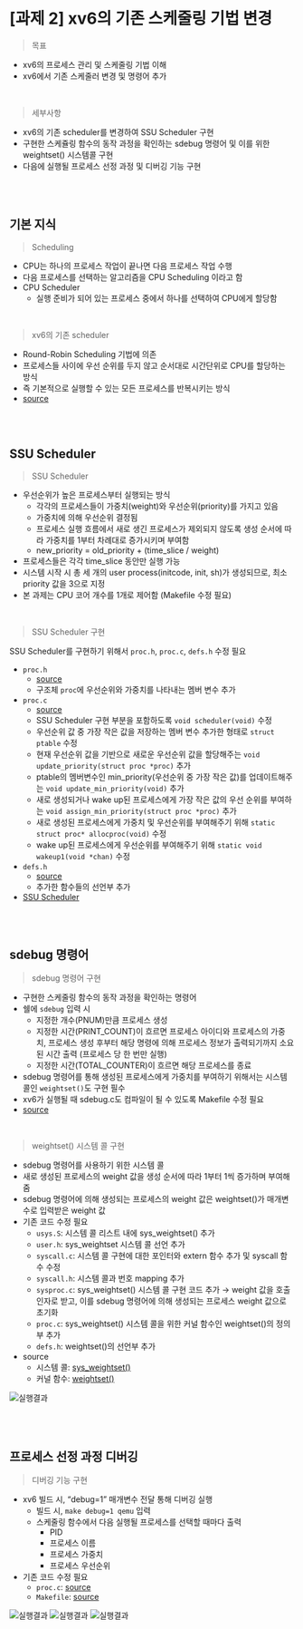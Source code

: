 # [과제 2] xv6의 기존 스케줄링 기법 변경

> 목표

- xv6의 프로세스 관리 및 스케줄링 기법 이해
- xv6에서 기존 스케줄러 변경 및 명령어 추가

<br>

> 세부사항

- xv6의 기존 scheduler를 변경하여 SSU Scheduler 구현
- 구현한 스케쥴링 함수의 동작 과정을 확인하는 sdebug 명령어 및 이를 위한 weightset() 시스템콜 구현
- 다음에 실행될 프로세스 선정 과정 및 디버깅 기능 구현

<br>
<br>

## 기본 지식

> Scheduling

- CPU는 하나의 프로세스 작업이 끝나면 다음 프로세스 작업 수행
- 다음 프로세스를 선택하는 알고리즘을 CPU Scheduling 이라고 함
- CPU Scheduler
    - 실행 준비가 되어 있는 프로세스 중에서 하나를 선택하여 CPU에게 할당함

<br>

> xv6의 기존 scheduler
- Round-Robin Scheduling 기법에 의존
- 프로세스들 사이에 우선 순위를 두지 않고 순서대로 시간단위로 CPU를 할당하는 방식
- 즉 기본적으로 실행할 수 있는 모든 프로세스를 반복시키는 방식
- [source](https://github.com/mit-pdos/xv6-public/blob/eeb7b415dbcb12cc362d0783e41c3d1f44066b17/proc.c#L322)


<br>
<br>

## SSU Scheduler

> SSU Scheduler
- 우선순위가 높은 프로세스부터 실행되는 방식
    - 각각의 프로세스들이 가중치(weight)와 우선순위(priority)를 가지고 있음
    - 가중치에 의해 우선순위 결정됨
    - 프로세스 실행 흐름에서 새로 생긴 프로세스가 제외되지 않도록 생성 순서에 따라 가중치를 1부터 차례대로 증가시키며 부여함
    - new_priority = old_priority + (time_slice / weight)
- 프로세스들은 각각 time_slice 동안만 실행 가능
- 시스템 시작 시 총 세 개의 user process(initcode, init, sh)가 생성되므로, 최소 priority 값을 3으로 지정
- 본 과제는 CPU 코어 개수를 1개로 제어함 (Makefile 수정 필요)

<br>

> SSU Scheduler 구현

SSU Scheduler를 구현하기 위해서 `proc.h`, `proc.c`, `defs.h` 수정 필요

- `proc.h`
    - [source](https://github.com/mit-pdos/xv6-public/blob/master/proc.h)
    - 구조체 `proc`에 우선순위와 가중치를 나타내는 멤버 변수 추가
- `proc.c`
    - [source](https://github.com/mit-pdos/xv6-public/blob/master/proc.c)
    - SSU Scheduler 구현 부분을 포함하도록 `void scheduler(void)` 수정
    - 우선순위 값 중 가장 작은 값을 저장하는 멤버 변수 추가한 형태로 `struct ptable` 수정
    - 현재 우선순위 값을 기반으로 새로운 우선순위 값을 할당해주는 `void update_priority(struct proc *proc)` 추가
    - ptable의 멤버변수인 min_priority(우선순위 중 가장 작은 값)를 업데이트해주는 `void update_min_priority(void)` 추가
    - 새로 생성되거나 wake up된 프로세스에게 가장 작은 값의 우선 순위를 부여하는 `void assign_min_priority(struct proc *proc)` 추가
    - 새로 생성된 프로세스에게 가중치 및 우선순위를 부여해주기 위해 `static struct proc* allocproc(void)` 수정
    - wake up된 프로세스에게 우선순위를 부여해주기 위해 `static void wakeup1(void *chan)` 수정
- `defs.h`
    - [source](https://github.com/mit-pdos/xv6-public/blob/master/defs.h)
    - 추가한 함수들의 선언부 추가
- [SSU Scheduler](https://github.com/junghyun21/soongsilUniv/blob/fb4cbfbbd3ed5ee96332597f37dfba1491c08f7f/3-2_fall2022/os/project3/proc.c#L30)


<br>
<br>

## sdebug 명령어

> sdebug 명령어 구현

- 구현한 스케줄링 함수의 동작 과정을 확인하는 명령어
- 쉘에 `sdebug` 입력 시
    - 지정한 개수(PNUM)만큼 프로세스 생성
    - 지정한 시간(PRINT_COUNT)이 흐르면 프로세스 아이디와 프로세스의 가중치, 프로세스 생성 후부터 해당 명령에 의해 프로세스 정보가 출력되기까지 소요된 시간 출력 (프로세스 당 한 번만 실행)
    - 지정한 시간(TOTAL_COUNTER)이 흐르면 해당 프로세스를 종료
- sdebug 명령어를 통해 생성된 프로세스에게 가중치를 부여하기 위해서는 시스템 콜인 `weightset()`도 구현 필수
- xv6가 실행될 때 sdebug.c도 컴파일이 될 수 있도록 Makefile 수정 필요
- [source](https://github.com/junghyun21/soongsilUniv/blob/main/3-2_fall2022/os/project3/sdebug.c)
    
<br>

> weightset() 시스템 콜 구현

- sdebug 명령어를 사용하기 위한 시스템 콜
- 새로 생성된 프로세스의 weight 값을 생성 순서에 따라 1부터 1씩 증가하며 부여해줌
- sdebug 명령어에 의해 생성되는 프로세스의 weight 값은 weightset()가 매개변수로 입력받은 weight 값
- 기존 코드 수정 필요
    - `usys.S`: 시스템 콜 리스트 내에 sys_weightset() 추가
    - `user.h`: sys_weightset 시스템 콜 선언 추가
    - `syscall.c`: 시스템 콜 구현에 대한 포인터와 extern 함수 추가 및 syscall 함수 수정
    - `syscall.h`: 시스템 콜과 번호 mapping 추가
    - `sysproc.c`: sys_weightset() 시스템 콜 구현 코드 추가
    → weight 값을 호출 인자로 받고, 이를 sdebug 명령어에 의해 생성되는 프로세스 weight 값으로 초기화
    - `proc.c`: sys_weightset() 시스템 콜을 위한 커널 함수인 weightset()의 정의부 추가
    - `defs.h`: weightset()의 선언부 추가
- source
    - 시스템 콜: [sys_weightset()](https://github.com/junghyun21/soongsilUniv/blob/fb4cbfbbd3ed5ee96332597f37dfba1491c08f7f/3-2_fall2022/os/project3/sysproc.c#L93)
    - 커널 함수: [weightset()](https://github.com/junghyun21/soongsilUniv/blob/fb4cbfbbd3ed5ee96332597f37dfba1491c08f7f/3-2_fall2022/os/project3/proc.c#L675)

![실행결과](./src/sdebug.png)


<br>
<br>

## 프로세스 선정 과정 디버깅

> 디버깅 기능 구현

- xv6 빌드 시, “debug=1” 매개변수 전달 통해 디버깅 실행
    - 빌드 시, `make debug=1 qemu` 입력
    - 스케줄링 함수에서 다음 실행될 프로세스를 선택할 때마다 출력
        - PID
        - 프로세스 이름
        - 프로세스 가중치
        - 프로세스 우선순위
- 기존 코드 수정 필요
    - `proc.c`: [source](https://github.com/junghyun21/soongsilUniv/blob/fb4cbfbbd3ed5ee96332597f37dfba1491c08f7f/3-2_fall2022/os/project3/proc.c#L65)
    - `Makefile`: [source](https://github.com/junghyun21/soongsilUniv/blob/fb4cbfbbd3ed5ee96332597f37dfba1491c08f7f/3-2_fall2022/os/project3/Makefile#L93s)

![실행결과](./src/debug_1.png)
![실행결과](./src/debug_2.png)
![실행결과](./src/debug_3.png)
